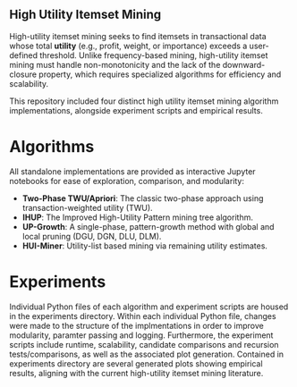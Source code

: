 ## High Utility Itemset Mining
High-utility itemset mining seeks to find itemsets in transactional data whose total **utility** (e.g., profit, weight, or importance) exceeds a user-defined threshold. Unlike frequency-based mining, high-utility itemset mining must handle non-monotonicity and the lack of the downward-closure property, which requires specialized algorithms for efficiency and scalability.

This repository included four distinct high utility itemset mining algorithm implementations, alongside experiment scripts and empirical results.

# Algorithms
All standalone implementations are provided as interactive Jupyter notebooks for ease of exploration, comparison, and modularity:
- **Two-Phase TWU/Apriori**: The classic two-phase approach using transaction-weighted utility (TWU).  
- **IHUP**: The Improved High-Utility Pattern mining tree algorithm.  
- **UP-Growth**: A single-phase, pattern-growth method with global and local pruning (DGU, DGN, DLU, DLM).  
- **HUI-Miner**: Utility-list based mining via remaining utility estimates.  

# Experiments
Individual Python files of each algorithm and experiment scripts are housed in the experiments directory. Within each individual Python file, changes were made to the structure of the implmentations in order to improve modularity, paramter passing and logging. Furthermore, the experiment scripts include runtime, scalability, candidate comparisons and recursion tests/comparisons, as well as the associated plot generation. Contained in experiments directory are several generated plots showing empirical results, aligning with the current high-utility itemset mining literature.
